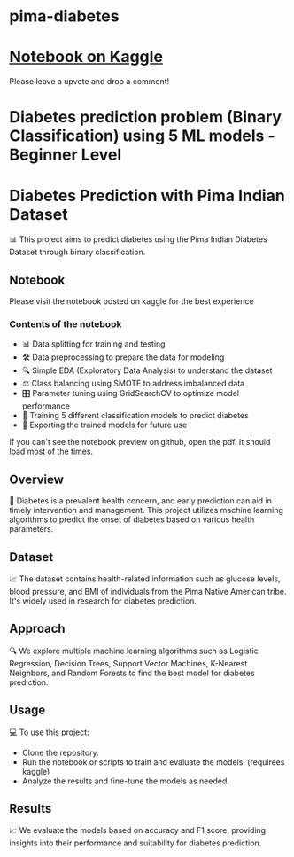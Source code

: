 # pima-diabetes
# [Notebook on Kaggle](https://www.kaggle.com/sivadithiyan/pima-indian-diabetes-prediction)

Please leave a upvote and drop a comment!

# Diabetes prediction problem (Binary Classification) using 5 ML models - Beginner Level

# Diabetes Prediction with Pima Indian Dataset
📊 This project aims to predict diabetes using the Pima Indian Diabetes Dataset through binary classification.

## Notebook
Please visit the notebook posted on kaggle for the best experience

### Contents of the notebook
- 📊 Data splitting for training and testing
- 🛠️ Data preprocessing to prepare the data for modeling
- 🔍 Simple EDA (Exploratory Data Analysis) to understand the dataset
- ⚖️ Class balancing using SMOTE to address imbalanced data
- 🎛️ Parameter tuning using GridSearchCV to optimize model performance
- 🤖 Training 5 different classification models to predict diabetes
- 💾 Exporting the trained models for future use

If you can't see the notebook preview on github, open the pdf. It should load most of the times.

## Overview
🤔 Diabetes is a prevalent health concern, and early prediction can aid in timely intervention and management. This project utilizes machine learning algorithms to predict the onset of diabetes based on various health parameters.

## Dataset
📈 The dataset contains health-related information such as glucose levels, blood pressure, and BMI of individuals from the Pima Native American tribe. It's widely used in research for diabetes prediction.

## Approach
🔍 We explore multiple machine learning algorithms such as Logistic Regression, Decision Trees, Support Vector Machines, K-Nearest Neighbors, and Random Forests to find the best model for diabetes prediction.

## Usage
💻 To use this project:

- Clone the repository.
- Run the notebook or scripts to train and evaluate the models. (requirees kaggle)
- Analyze the results and fine-tune the models as needed.

## Results
📈 We evaluate the models based on accuracy and F1 score, providing insights into their performance and suitability for diabetes prediction.
